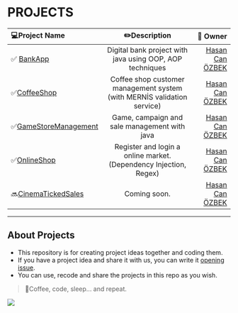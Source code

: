 # PROJECTS
 
 | :computer:**Project Name** | :pencil2:**Description** | :bust_in_silhouette: **Owner** |
| :---        |    :----:   |          ---: |
| :white_check_mark: [BankApp](https://github.com/hasancanozbek/My-Java-OOP-Projects/blob/main/BankApp/PROJE-ISTERLERI.md " project requests ")| Digital bank project with java using OOP, AOP techniques  | [Hasan Can ÖZBEK](https://github.com/hasancanozbek) |
|:white_check_mark:[CoffeeShop](https://github.com/hasancanozbek/Java-OOP-Projects/blob/main/CoffeeShop/PROJE-ISTERLERI.md)|Coffee shop customer management system (with MERNİS validation service) |[Hasan Can ÖZBEK](https://github.com/hasancanozbek)|
|:white_check_mark:[GameStoreManagement](https://github.com/hasancanozbek/Java-OOP-Projects/blob/main/GameStoreManagement/PROJE-ISTERLERİ.md)|Game, campaign and sale management with java|[Hasan Can ÖZBEK](https://github.com/hasancanozbek)|
|:white_check_mark:[OnlineShop](https://github.com/hasancanozbek/Java-OOP-Projects/blob/main/OnlineShop/PROJE-ISTERLERI.md#proje-ile-ilgili-görüşlerinizi-issues-üzerinden-iletebilirsiniz-beğendiğiniz-projelere-yıldız-verebilirsiniz)|Register and login a online market. (Dependency Injection, Regex)|[Hasan Can ÖZBEK](https://github.com/hasancanozbek)|
|:soon:[CinemaTickedSales]()|Coming soon.|[Hasan Can ÖZBEK](https://github.com/hasancanozbek)|



---
## About Projects
* This repository is for creating project ideas together and coding them.
* If you have a project idea and share it with us, you can write it [opening issue](https://github.com/hasancanozbek/My-Java-OOP-Projects/issues).
* You can use, recode and share the projects in this repo as you wish.
> :pushpin:Coffee, code, sleep... and repeat.

![](https://artuncolak.com/media/hello-world/hello-world.png)

